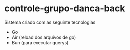 # controle-grupo-danca-back

Sistema criado com as seguinte tecnologias

- Go
- Air (reload dos arquivos de go)
- Bun (para executar querys)
